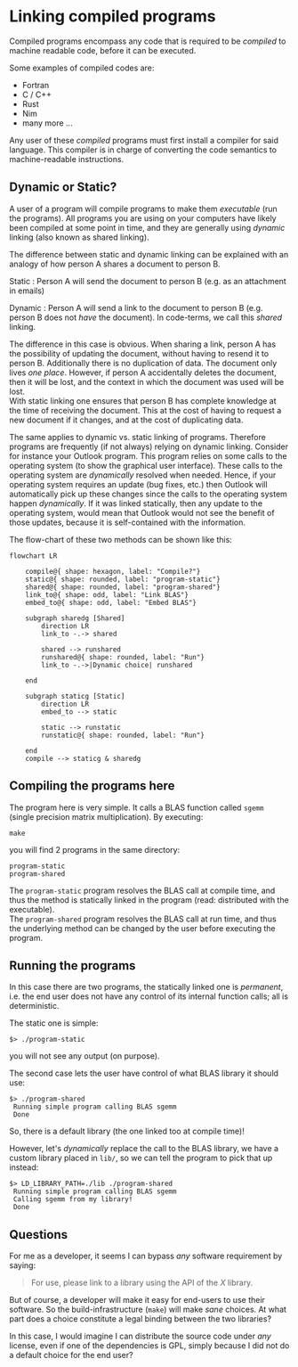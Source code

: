 # Linking compiled programs

Compiled programs encompass any code that is required to be *compiled*
to machine readable code, before it can be executed.

Some examples of compiled codes are:

- Fortran
- C / C++
- Rust
- Nim
- many more ...

Any user of these *compiled* programs must first install a compiler for said
language. This compiler is in charge of converting the code semantics to
machine-readable instructions.


## Dynamic or Static?

A user of a program will compile programs to make them *executable* (run the programs).
All programs you are using on your computers have likely been compiled at some point in
time, and they are generally using *dynamic* linking (also known as shared linking).

The difference between static and dynamic linking can be explained with an analogy of how
person A shares a document to person B.

Static
: Person A will send the document to person B (e.g. as an attachment in emails)

Dynamic
: Person A will send a link to the document to person B (e.g. person B does not *have* the
  document).
  In code-terms, we call this *shared* linking.

The difference in this case is obvious. When sharing a link, person A has the possibility
of updating the document, without having to resend it to person B. Additionally there
is no duplication of data. The document only lives *one place*.
However, if person A accidentally deletes the document, then it will be lost, and the context
in which the document was used will be lost.  
With static linking one ensures that person B has complete knowledge at the time
of receiving the document. This at the cost of having to request a new document if it
changes, and at the cost of duplicating data.

The same applies to dynamic vs. static linking of programs. Therefore programs are
frequently (if not always) relying on dynamic linking. Consider for instance your Outlook
program. This program relies on some calls to the operating system (to show the graphical
user interface). These calls to the operating system are *dynamically* resolved when
needed.
Hence, if your operating system requires an update (bug fixes, etc.) then
Outlook will automatically pick up these changes since the calls to the operating
system happen *dynamically*. If it was linked statically, then any update to the operating
system, would mean that Outlook would not see the benefit of those updates, because
it is self-contained with the information.


The flow-chart of these two methods can be shown like this:
```mermaid
flowchart LR

    compile@{ shape: hexagon, label: "Compile?"}
    static@{ shape: rounded, label: "program-static"}
    shared@{ shape: rounded, label: "program-shared"}
    link_to@{ shape: odd, label: "Link BLAS"}
    embed_to@{ shape: odd, label: "Embed BLAS"}

    subgraph sharedg [Shared]
        direction LR
        link_to -.-> shared

        shared --> runshared
        runshared@{ shape: rounded, label: "Run"}
        link_to -.->|Dynamic choice| runshared

    end

    subgraph staticg [Static]
        direction LR
        embed_to --> static

        static --> runstatic
        runstatic@{ shape: rounded, label: "Run"}

    end
    compile --> staticg & sharedg
```


## Compiling the programs here

The program here is very simple.
It calls a BLAS function called `sgemm` (single precision matrix multiplication).
By executing:
```shell
make
```
you will find 2 programs in the same directory:
```
program-static
program-shared
```
The `program-static` program resolves the BLAS call at compile time, and thus the method is
statically linked in the program (read: distributed with the executable).  
The `program-shared` program resolves the BLAS call at run time, and thus the underlying
method can be changed by the user before executing the program.


## Running the programs

In this case there are two programs, the statically linked one is *permanent*, i.e. the
end user does not have any control of its internal function calls; all is deterministic.

The static one is simple:
```shell
$> ./program-static
```
you will not see any output (on purpose).

The second case lets the user have control of what BLAS library it should use:
```shell
$> ./program-shared
 Running simple program calling BLAS sgemm
 Done
```
So, there is a default library (the one linked too at compile time)!

However, let's *dynamically* replace the call to the BLAS library, we have a custom
library placed in `lib/`, so we can tell the program to pick that up instead:
```shell
$> LD_LIBRARY_PATH=./lib ./program-shared
 Running simple program calling BLAS sgemm
 Calling sgemm from my library!
 Done
```


## Questions

For me as a developer, it seems I can bypass *any* software requirement by saying:

> For use, please link to a library using the API of the *X* library.

But of course, a developer will make it easy for end-users to use their software.
So the build-infrastructure (`make`) will make *sane* choices. At what part does
a choice constitute a legal binding between the two libraries?

In this case, I would imagine I can distribute the source code under *any* license,
even if one of the dependencies is GPL, simply because I did not do a default
choice for the end user?
